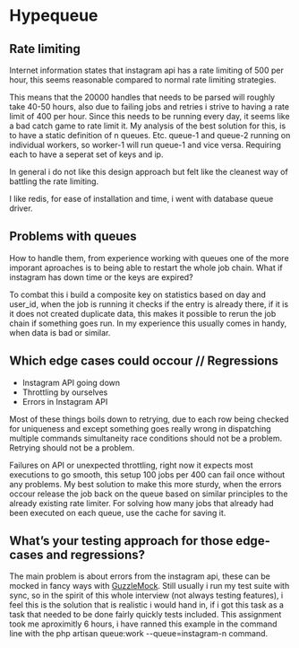 # Hypequeue

## Rate limiting
Internet information states that instagram api has a rate limiting of 500 per hour, this seems reasonable compared to normal rate limiting strategies.

This means that the 20000 handles that needs to be parsed will roughly take 40-50 hours, also due to failing jobs and retries i strive to having a rate limit of 400 per hour. Since this needs to be running every day, it seems like a bad catch game to rate limit it. My analysis of the best solution for this, is to have a static definition of n queues. Etc. queue-1 and queue-2 running on individual workers, so worker-1 will run queue-1 and vice versa. Requiring each to have a seperat set of keys and ip.

In general i do not like this design approach but felt like the cleanest way of battling the rate limiting.

I like redis, for ease of installation and time, i went with database queue driver.

## Problems with queues
How to handle them, from experience working with queues one of the more imporant aproaches is to being able to restart the whole job chain. What if instagram has down time or the keys are expired? 

To combat this i build a composite key on statistics based on day and user_id, when the job is running it checks if the entry is already there, if it is it does not created duplicate data, this makes it possible to rerun the job chain if something goes run. In my experience this usually comes in handy, when data is bad or similar.

## Which edge cases could occour // Regressions

- Instagram API going down
- Throttling by ourselves
- Errors in Instagram API

Most of these things boils down to retrying, due to each row being checked for uniqueness and except something goes really wrong in dispatching multiple commands simultaneity race conditions should not be a problem. Retrying should not be a problem.

Failures on API or unexpected throttling, right now it expects most executions to go smooth, this setup 100 jobs per 400 can fail once without any problems. My best solution to make this more sturdy, when the errors occour release the job back on the queue based on similar principles to the already existing rate limiter. For solving how many jobs that already had been executed on each queue, use the cache for saving it.

## What’s your testing approach for those edge-cases and regressions?

The main problem is about errors from the instagram api, these can be mocked in fancy ways with [GuzzleMock](http://docs.guzzlephp.org/en/stable/testing.html). Still usually i run my test suite with sync, so in the spirit of this whole interview (not always testing features), i feel this is the solution that is realistic i would hand in, if i got this task as a task that needed to be done fairly quickly tests included. This assignment took me aproximitly 6 hours, i have ranned this example in the command line with the php artisan queue:work --queue=instagram-n command.
